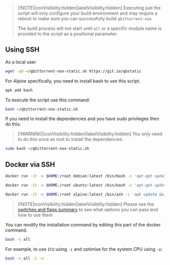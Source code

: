 > [!NOTE|iconVisibility:hidden|labelVisibility:hidden] Executing just the script will only configure your build environment and may require a reboot to make sure you can successfully build `qbittorrent-nox`
>
> The build process will not start until `all` or a specific module name is provided to the script as a positional parameter.

## Using SSH
As a local user

```bash
wget -qO ~/qbittorrent-nox-static.sh https://git.io/qbstatic
```

For Alpine specifically, you need to install bash to use this script.

```bash
apk add bash
```

To execute the script use this command:

```bash
bash ~/qbittorrent-nox-static.sh
```

If you need to install the dependencies and you have sudo privileges then do this:

> [!WARNING|iconVisibility:hidden|labelVisibility:hidden] You only need to do this once as root to install the dependencies.

```bash
sudo bash ~/qbittorrent-nox-static.sh
```

## Docker via SSH

<!-- tabs:start -->

<!-- tab: Debian -->

```bash
docker run -it -v $HOME:/root debian:latest /bin/bash -c 'apt-get update && apt-get install -y curl && cd && curl -sL git.io/qbstatic | bash -s all'
```

<!-- tab: Ubuntu -->

```bash
docker run -it -v $HOME:/root ubuntu:latest /bin/bash -c 'apt-get update && apt-get install -y curl && cd && curl -sL git.io/qbstatic | bash -s all'
```

<!-- tab: Alpine -->

```bash
docker run -it -v $HOME:/root alpine:latest /bin/ash -c 'apk update && apk add bash curl && cd && curl -sL git.io/qbstatic | bash -s all'
```

<!-- tabs:end -->

> [!NOTE|iconVisibility:hidden|labelVisibility:hidden] Please see the [switches and flags summary](/build-help?id=switches-and-flags-summarised) to see what options you can pass and how to use them

You can modify the installation command by editing this part of the docker command.

```bash
bash -s all
```

For example, to use `ICU` using `-i` and optimise for the system CPU using `-o`:

```bash
bash -s all -i -o
```
